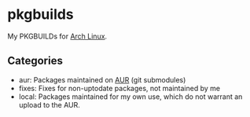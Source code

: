 pkgbuilds
==============
My PKGBUILDs for [Arch Linux](https://www.archlinux.org/).

Categories
--------------
* aur: Packages maintained on [AUR](https://aur.archlinux.org/) (git submodules)
* fixes: Fixes for non-uptodate packages, not maintained by me
* local: Packages maintained for my own use, which do not warrant an upload to the AUR.
